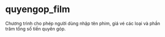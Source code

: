 # quyengop_film
Chương trình cho phép người dùng nhập tên phim, giá vé các loại và phần trăm tổng số tiền quyên góp.
